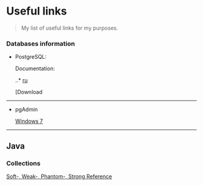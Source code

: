 # Useful links
>My list of useful links for my purposes.


### Databases information
- PostgreSQL:




   Documentation:
   
   ..* [ru](https://postgrespro.ru/docs/postgresql)


   [Download

***

* pgAdmin


   [Windows 7](https://www.postgresql.org/ftp/pgadmin/pgadmin4/v4.30/windows/)
   
***

## Java

### Collections
[Soft-, Weak-, Phantom-, Strong Reference](https://habr.com/ru/post/169883/)
